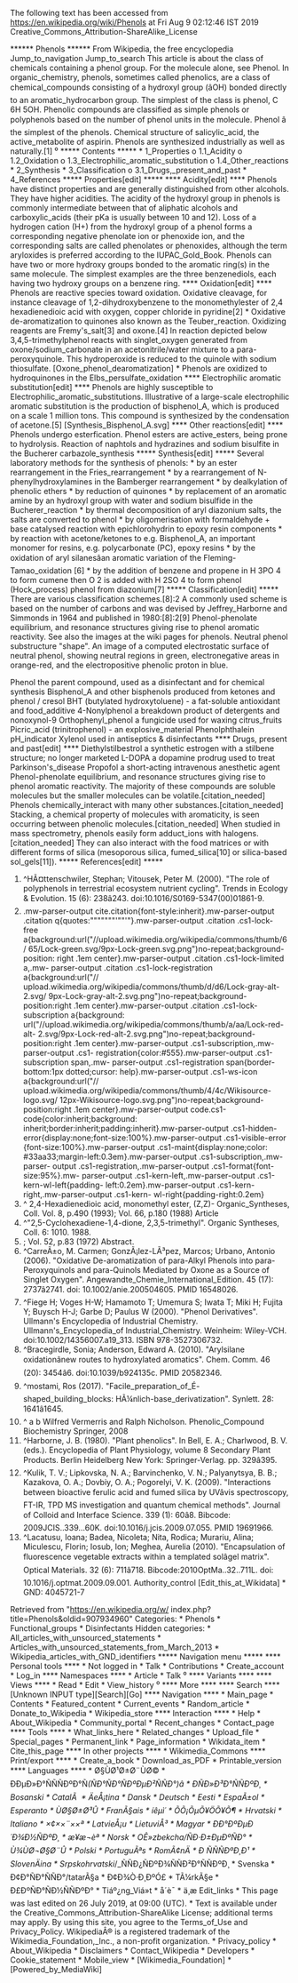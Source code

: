The following text has been accessed from https://en.wikipedia.org/wiki/Phenols at Fri Aug 9 02:12:46 IST 2019
Creative_Commons_Attribution-ShareAlike_License





















****** Phenols ******
From Wikipedia, the free encyclopedia
Jump_to_navigation Jump_to_search
This article is about the class of chemicals containing a phenol group. For the
molecule alone, see Phenol.
In organic_chemistry, phenols, sometimes called phenolics, are a class of
chemical_compounds consisting of a hydroxyl group (âOH) bonded directly to an
aromatic_hydrocarbon group. The simplest of the class is phenol, C
6H
5OH. Phenolic compounds are classified as simple phenols or polyphenols based
on the number of phenol units in the molecule.
Phenol â the simplest of the phenols.
Chemical structure of salicylic_acid, the active_metabolite of aspirin.
Phenols are synthesized industrially as well as naturally.[1]
⁰
***** Contents *****
    * 1_Properties
          o 1.1_Acidity
          o 1.2_Oxidation
          o 1.3_Electrophilic_aromatic_substitution
          o 1.4_Other_reactions
    * 2_Synthesis
    * 3_Classification
          o 3.1_Drugs,_present_and_past
    * 4_References
***** Properties[edit] *****
**** Acidity[edit] ****
Phenols have distinct properties and are generally distinguished from other
alcohols. They have higher acidities. The acidity of the hydroxyl group in
phenols is commonly intermediate between that of aliphatic alcohols and
carboxylic_acids (their pKa is usually between 10 and 12). Loss of a hydrogen
cation (H+) from the hydroxyl group of a phenol forms a corresponding negative
phenolate ion or phenoxide ion, and the corresponding salts are called
phenolates or phenoxides, although the term aryloxides is preferred according
to the IUPAC_Gold_Book. Phenols can have two or more hydroxy groups bonded to
the aromatic ring(s) in the same molecule. The simplest examples are the three
benzenediols, each having two hydroxy groups on a benzene ring.
**** Oxidation[edit] ****
Phenols are reactive species toward oxidation. Oxidative cleavage, for instance
cleavage of 1,2-dihydroxybenzene to the monomethylester of 2,4 hexadienedioic
acid with oxygen, copper chloride in pyridine[2]
    * Oxidative de-aromatization to quinones also known as the Teuber_reaction.
      Oxidizing reagents are Fremy's_salt[3] and oxone.[4] In reaction depicted
      below 3,4,5-trimethylphenol reacts with singlet_oxygen generated from
      oxone/sodium_carbonate in an acetonitrile/water mixture to a para-
      peroxyquinole. This hydroperoxide is reduced to the quinole with sodium
      thiosulfate.
      [Oxone_phenol_dearomatization]
    * Phenols are oxidized to hydroquinones in the Elbs_persulfate_oxidation
**** Electrophilic aromatic substitution[edit] ****
Phenols are highly susceptible to Electrophilic_aromatic_substitutions.
Illustrative of a large-scale electrophilic aromatic substitution is the
production of bisphenol_A, which is produced on a scale 1 million tons. This
compound is synthesized by the condensation of acetone.[5]
      [Synthesis_Bisphenol_A.svg]
**** Other reactions[edit] ****
Phenols undergo esterfication. Phenol esters are active_esters, being prone to
hydrolysis.
Reaction of naphtols and hydrazines and sodium bisulfite in the Bucherer
carbazole_synthesis
***** Synthesis[edit] *****
Several laboratory methods for the synthesis of phenols:
    * by an ester rearrangement in the Fries_rearrangement
    * by a rearrangement of N-phenylhydroxylamines in the Bamberger
      rearrangement
    * by dealkylation of phenolic ethers
    * by reduction of quinones
    * by replacement of an aromatic amine by an hydroxyl group with water and
      sodium bisulfide in the Bucherer_reaction
    * by thermal decomposition of aryl diazonium salts, the salts are converted
      to phenol
    * by oligomerisation with formaldehyde + base catalysed reaction with
      epichlorohydrin to epoxy resin components
    * by reaction with acetone/ketones to e.g. Bisphenol_A, an important
      monomer for resins, e.g. polycarbonate (PC), epoxy resins
    * by the oxidation of aryl silanesâan aromatic variation of the Fleming-
      Tamao_oxidation [6]
    * by the addition of benzene and propene in H
      3PO
      4 to form cumene then O
      2 is added with H
      2SO
      4 to form phenol (Hock_process)
      phenol from diazonium[7]
***** Classification[edit] *****
There are various classification schemes.[8]:2 A commonly used scheme is based
on the number of carbons and was devised by Jeffrey_Harborne and Simmonds in
1964 and published in 1980:[8]:2[9]
Phenol-phenolate equilibrium, and resonance structures giving rise to phenol
aromatic reactivity. See also the images at the wiki pages for phenols.
Neutral phenol substructure "shape". An image of a computed electrostatic
surface of neutral phenol, showing neutral regions in green, electronegative
areas in orange-red, and the electropositive phenolic proton in blue.

Phenol             the parent compound, used as a disinfectant and for chemical
                   synthesis
Bisphenol_A        and other bisphenols produced from ketones and phenol /
                   cresol
BHT                (butylated hydroxytoluene) - a fat-soluble antioxidant and
                   food_additive
4-Nonylphenol      a breakdown product of detergents and nonoxynol-9
Orthophenyl_phenol a fungicide used for waxing citrus_fruits
Picric_acid        (trinitrophenol) - an explosive_material
Phenolphthalein    pH_indicator
Xylenol            used in antiseptics & disinfectants
**** Drugs, present and past[edit] ****
 Diethylstilbestrol a synthetic estrogen with a stilbene structure; no longer
                    marketed
 L-DOPA             a dopamine prodrug used to treat Parkinson's_disease
 Propofol           a short-acting intravenous anesthetic agent
Phenol-phenolate equilibrium, and resonance structures giving rise to phenol
aromatic reactivity.
The majority of these compounds are soluble molecules but the smaller molecules
can be volatile.[citation_needed]
Phenols chemically_interact with many other substances.[citation_needed]
Stacking, a chemical property of molecules with aromaticity, is seen occurring
between phenolic molecules.[citation_needed] When studied in mass spectrometry,
phenols easily form adduct_ions with halogens.[citation_needed] They can also
interact with the food matrices or with different forms of silica (mesoporous
silica, fumed_silica[10] or silica-based sol_gels[11]).
***** References[edit] *****
   1. ^HÃ¤ttenschwiler, Stephan; Vitousek, Peter M. (2000). "The role of
      polyphenols in terrestrial ecosystem nutrient cycling". Trends in Ecology
      & Evolution. 15 (6): 238â243. doi:10.1016/S0169-5347(00)01861-9.
   2. .mw-parser-output cite.citation{font-style:inherit}.mw-parser-output
      .citation q{quotes:"\"""\"""'""'"}.mw-parser-output .citation .cs1-lock-
      free a{background:url("//upload.wikimedia.org/wikipedia/commons/thumb/6/
      65/Lock-green.svg/9px-Lock-green.svg.png")no-repeat;background-position:
      right .1em center}.mw-parser-output .citation .cs1-lock-limited a,.mw-
      parser-output .citation .cs1-lock-registration a{background:url("//
      upload.wikimedia.org/wikipedia/commons/thumb/d/d6/Lock-gray-alt-2.svg/
      9px-Lock-gray-alt-2.svg.png")no-repeat;background-position:right .1em
      center}.mw-parser-output .citation .cs1-lock-subscription a{background:
      url("//upload.wikimedia.org/wikipedia/commons/thumb/a/aa/Lock-red-alt-
      2.svg/9px-Lock-red-alt-2.svg.png")no-repeat;background-position:right
      .1em center}.mw-parser-output .cs1-subscription,.mw-parser-output .cs1-
      registration{color:#555}.mw-parser-output .cs1-subscription span,.mw-
      parser-output .cs1-registration span{border-bottom:1px dotted;cursor:
      help}.mw-parser-output .cs1-ws-icon a{background:url("//
      upload.wikimedia.org/wikipedia/commons/thumb/4/4c/Wikisource-logo.svg/
      12px-Wikisource-logo.svg.png")no-repeat;background-position:right .1em
      center}.mw-parser-output code.cs1-code{color:inherit;background:
      inherit;border:inherit;padding:inherit}.mw-parser-output .cs1-hidden-
      error{display:none;font-size:100%}.mw-parser-output .cs1-visible-error
      {font-size:100%}.mw-parser-output .cs1-maint{display:none;color:
      #33aa33;margin-left:0.3em}.mw-parser-output .cs1-subscription,.mw-parser-
      output .cs1-registration,.mw-parser-output .cs1-format{font-size:95%}.mw-
      parser-output .cs1-kern-left,.mw-parser-output .cs1-kern-wl-left{padding-
      left:0.2em}.mw-parser-output .cs1-kern-right,.mw-parser-output .cs1-kern-
      wl-right{padding-right:0.2em}
   3. ^ 2,4-Hexadienedioic acid, monomethyl ester, (Z,Z)- Organic_Syntheses,
      Coll. Vol. 8, p.490 (1993); Vol. 66, p.180 (1988) Article
   4. ^"2,5-Cyclohexadiene-1,4-dione, 2,3,5-trimethyl". Organic Syntheses,
      Coll. 6: 1010. 1988.
   5. ; Vol. 52, p.83 (1972) Abstract.
   6. ^CarreÃ±o, M. Carmen; GonzÃ¡lez-LÃ³pez, Marcos; Urbano, Antonio (2006).
      "Oxidative De-aromatization of para-Alkyl Phenols into para-Peroxyquinols
      and para-Quinols Mediated by Oxone as a Source of Singlet Oxygen".
      Angewandte_Chemie_International_Edition. 45 (17): 2737â2741. doi:
      10.1002/anie.200504605. PMID 16548026.
   7. ^Fiege H; Voges H-W; Hamamoto T; Umemura S; Iwata T; Miki H; Fujita Y;
      Buysch H-J; Garbe D; Paulus W (2000). "Phenol Derivatives". Ullmann's
      Encyclopedia of Industrial Chemistry. Ullmann's_Encyclopedia_of
      Industrial_Chemistry. Weinheim: Wiley-VCH. doi:10.1002/14356007.a19_313.
      ISBN 978-3527306732.
   8. ^Bracegirdle, Sonia; Anderson, Edward A. (2010). "Arylsilane
      oxidationânew routes to hydroxylated aromatics". Chem. Comm. 46 (20):
      3454â6. doi:10.1039/b924135c. PMID 20582346.
   9. ^mostami, Ros (2017). "Facile_preparation_of_É-shaped_building_blocks:
      HÃ¼nlich-base_derivatization". Synlett. 28: 1641â1645.
  10. ^ a b Wilfred Vermerris and Ralph Nicholson. Phenolic_Compound
      Biochemistry Springer, 2008
  11. ^Harborne, J. B. (1980). "Plant phenolics". In Bell, E. A.; Charlwood, B.
      V. (eds.). Encyclopedia of Plant Physiology, volume 8 Secondary Plant
      Products. Berlin Heidelberg New York: Springer-Verlag. pp. 329â395.
  12. ^Kulik, T. V.; Lipkovska, N. A.; Barvinchenko, V. N.; Palyanytsya, B. B.;
      Kazakova, O. A.; Dovbiy, O. A.; Pogorelyi, V. K. (2009). "Interactions
      between bioactive ferulic acid and fumed silica by UVâvis spectroscopy,
      FT-IR, TPD MS investigation and quantum chemical methods". Journal of
      Colloid and Interface Science. 339 (1): 60â8. Bibcode:
      2009JCIS..339...60K. doi:10.1016/j.jcis.2009.07.055. PMID 19691966.
  13. ^Lacatusu, Ioana; Badea, Nicoleta; Nita, Rodica; Murariu, Alina;
      Miculescu, Florin; Iosub, Ion; Meghea, Aurelia (2010). "Encapsulation of
      fluorescence vegetable extracts within a templated solâgel matrix".
      Optical Materials. 32 (6): 711â718. Bibcode:2010OptMa..32..711L. doi:
      10.1016/j.optmat.2009.09.001.
Authority_control [Edit_this_at_Wikidata]     * GND: 4045721-7

Retrieved from "https://en.wikipedia.org/w/
index.php?title=Phenols&oldid=907934960"
Categories:
    * Phenols
    * Functional_groups
    * Disinfectants
Hidden categories:
    * All_articles_with_unsourced_statements
    * Articles_with_unsourced_statements_from_March_2013
    * Wikipedia_articles_with_GND_identifiers
***** Navigation menu *****
**** Personal tools ****
    * Not logged in
    * Talk
    * Contributions
    * Create_account
    * Log_in
**** Namespaces ****
    * Article
    * Talk
⁰
**** Variants ****
**** Views ****
    * Read
    * Edit
    * View_history
⁰
**** More ****
**** Search ****
[Unknown INPUT type][Search][Go]
**** Navigation ****
    * Main_page
    * Contents
    * Featured_content
    * Current_events
    * Random_article
    * Donate_to_Wikipedia
    * Wikipedia_store
**** Interaction ****
    * Help
    * About_Wikipedia
    * Community_portal
    * Recent_changes
    * Contact_page
**** Tools ****
    * What_links_here
    * Related_changes
    * Upload_file
    * Special_pages
    * Permanent_link
    * Page_information
    * Wikidata_item
    * Cite_this_page
**** In other projects ****
    * Wikimedia_Commons
**** Print/export ****
    * Create_a_book
    * Download_as_PDF
    * Printable_version
**** Languages ****
    * Ø§ÙØ¹Ø±Ø¨ÙØ©
    * ÐÐµÐ»Ð°ÑÑÑÐºÐ°Ñ_(ÑÐ°ÑÐ°ÑÐºÐµÐ²ÑÑÐ°)â
    * ÐÑÐ»Ð³Ð°ÑÑÐºÐ¸
    * Bosanski
    * CatalÃ 
    * ÄeÅ¡tina
    * Dansk
    * Deutsch
    * Eesti
    * EspaÃ±ol
    * Esperanto
    * ÙØ§Ø±Ø³Û
    * FranÃ§ais
    * íêµ­ì´
    * ÕÕ¡ÕµÕ¥ÖÕ¥Õ¶
    * Hrvatski
    * Italiano
    * ×¢××¨××ª
    * LatvieÅ¡u
    * LietuviÅ³
    * Magyar
    * ÐÐ°ÐºÐµÐ´Ð¾Ð½ÑÐºÐ¸
    * æ¥æ¬èª
    * Norsk
    * OÊ»zbekcha/ÑÐ·Ð±ÐµÐºÑÐ°
    * Ù¾ÙØ¬Ø§Ø¨Û
    * Polski
    * PortuguÃªs
    * RomÃ¢nÄ
    * Ð ÑÑÑÐºÐ¸Ð¹
    * SlovenÄina
    * Srpskohrvatski_/_ÑÑÐ¿ÑÐºÐ¾ÑÑÐ²Ð°ÑÑÐºÐ¸
    * Svenska
    * Ð¢Ð°ÑÐ°ÑÑÐ°/tatarÃ§a
    * Ð¢Ð¾Ò·Ð¸ÐºÓ£
    * TÃ¼rkÃ§e
    * Ð£ÐºÑÐ°ÑÐ½ÑÑÐºÐ°
    * Tiáº¿ng_Viá»t
    * å´è¯­
    * ä¸­æ
Edit_links
    * This page was last edited on 26 July 2019, at 09:00 (UTC).
    * Text is available under the Creative_Commons_Attribution-ShareAlike
      License; additional terms may apply. By using this site, you agree to the
      Terms_of_Use and Privacy_Policy. WikipediaÂ® is a registered trademark of
      the Wikimedia_Foundation,_Inc., a non-profit organization.
    * Privacy_policy
    * About_Wikipedia
    * Disclaimers
    * Contact_Wikipedia
    * Developers
    * Cookie_statement
    * Mobile_view
    * [Wikimedia_Foundation]
    * [Powered_by_MediaWiki]
